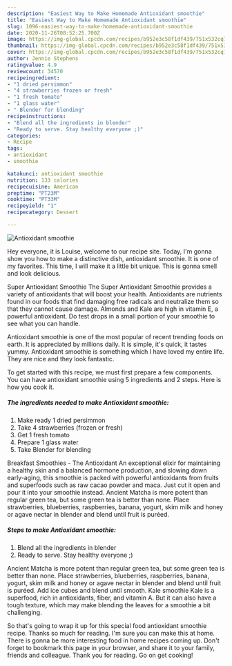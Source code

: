 ```yaml
---
description: "Easiest Way to Make Homemade Antioxidant smoothie"
title: "Easiest Way to Make Homemade Antioxidant smoothie"
slug: 1096-easiest-way-to-make-homemade-antioxidant-smoothie
date: 2020-11-26T08:52:25.700Z
image: https://img-global.cpcdn.com/recipes/b952e3c58f1df439/751x532cq70/antioxidant-smoothie-recipe-main-photo.jpg
thumbnail: https://img-global.cpcdn.com/recipes/b952e3c58f1df439/751x532cq70/antioxidant-smoothie-recipe-main-photo.jpg
cover: https://img-global.cpcdn.com/recipes/b952e3c58f1df439/751x532cq70/antioxidant-smoothie-recipe-main-photo.jpg
author: Jennie Stephens
ratingvalue: 4.9
reviewcount: 34570
recipeingredient:
- "1 dried persimmon"
- "4 strawberries frozen or fresh"
- "1 fresh tomato"
- "1 glass water"
- " Blender for blending"
recipeinstructions:
- "Blend all the ingredients in blender"
- "Ready to serve. Stay healthy everyone ;)"
categories:
- Recipe
tags:
- antioxidant
- smoothie

katakunci: antioxidant smoothie 
nutrition: 133 calories
recipecuisine: American
preptime: "PT23M"
cooktime: "PT33M"
recipeyield: "1"
recipecategory: Dessert

---
```



![Antioxidant smoothie](https://img-global.cpcdn.com/recipes/b952e3c58f1df439/751x532cq70/antioxidant-smoothie-recipe-main-photo.jpg)

Hey everyone, it is Louise, welcome to our recipe site. Today, I'm gonna show you how to make a distinctive dish, antioxidant smoothie. It is one of my favorites. This time, I will make it a little bit unique. This is gonna smell and look delicious.

Super Antioxidant Smoothie The Super Antioxidant Smoothie provides a variety of antioxidants that will boost your health. Antioxidants are nutrients found in our foods that find damaging free radicals and neutralize them so that they cannot cause damage. Almonds and Kale are high in vitamin E, a powerful antioxidant. Do test drops in a small portion of your smoothie to see what you can handle.

Antioxidant smoothie is one of the most popular of recent trending foods on earth. It is appreciated by millions daily. It is simple, it's quick, it tastes yummy. Antioxidant smoothie is something which I have loved my entire life. They are nice and they look fantastic.


To get started with this recipe, we must first prepare a few components. You can have antioxidant smoothie using 5 ingredients and 2 steps. Here is how you cook it.

<!--inarticleads1-->

##### The ingredients needed to make Antioxidant smoothie:

1. Make ready 1 dried persimmon
1. Take 4 strawberries (frozen or fresh)
1. Get 1 fresh tomato
1. Prepare 1 glass water
1. Take  Blender for blending


Breakfast Smoothies - The Antioxidant An exceptional elixir for maintaining a healthy skin and a balanced hormone production, and slowing down early-aging, this smoothie is packed with powerful antioxidants from fruits and superfoods such as raw cacao powder and maca. Just cut it open and pour it into your smoothie instead. Ancient Matcha is more potent than regular green tea, but some green tea is better than none. Place strawberries, blueberries, raspberries, banana, yogurt, skim milk and honey or agave nectar in blender and blend until fruit is puréed. 

<!--inarticleads2-->

##### Steps to make Antioxidant smoothie:

1. Blend all the ingredients in blender
1. Ready to serve. Stay healthy everyone ;)


Ancient Matcha is more potent than regular green tea, but some green tea is better than none. Place strawberries, blueberries, raspberries, banana, yogurt, skim milk and honey or agave nectar in blender and blend until fruit is puréed. Add ice cubes and blend until smooth. Kale smoothie Kale is a superfood, rich in antioxidants, fiber, and vitamin A. But it can also have a tough texture, which may make blending the leaves for a smoothie a bit challenging. 

So that's going to wrap it up for this special food antioxidant smoothie recipe. Thanks so much for reading. I'm sure you can make this at home. There is gonna be more interesting food in home recipes coming up. Don't forget to bookmark this page in your browser, and share it to your family, friends and colleague. Thank you for reading. Go on get cooking!
